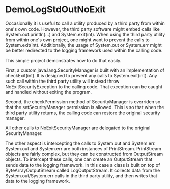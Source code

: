 DemoLogStdOutNoExit
=============

Occasionally it is useful to call a utility produced by a third party
from within one's own code. However, the third party software might embed
calls like System.out.println(...) and System.exit(int). When using the
third party utility from within one's own project, one might want to prevent
the calls to System.exit(int). Additionally, the usage of System.out or
System.err might be better redirected to the logging framework used
within the calling code.

This simple project demonstrates how to do that easily.

First, a custom java.lang.SecurityManager is built with an implementation
of checkExit(int). It is designed to prevent any calls to System.exit(int).
Any such call within the third party utility will instead throw
NoExitSecurityException to the calling code. That exception can be caught
and handled without exiting the program.  

Second, the checkPermission method of SecurityManager is overriden so that
the setSecurityManager permission is allowed. This is so that when the
third party utility returns, the calling code can restore the original
security manager.

All other calls to NoExitSecurityManager are delegated to the original
SecurityManager.

The other aspect is intercepting the calls to System.out and System.err.
System.out and System.err are both instances of PrintStream. PrintStream
objects are fairly complex, but they can be constructed from OutputStream
objects. To intercept these calls, one can create an OutputStream that
sends data to the logging framework. In this case a class is built on top
of ByteArrayOutputStream called LogOutputStream. It collects data from
the System.out/System.err calls in the third party utility, and then writes
that data to the logging framework.
